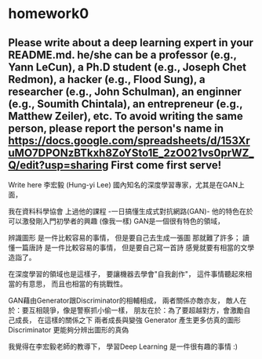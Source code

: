 # homework0
Please write about a deep learning expert in your README.md.
he/she can be a professor (e.g., Yann LeCun), a Ph.D student (e.g., Joseph Chet Redmon), a hacker (e.g., Flood Sung), a researcher (e.g., John Schulman), an enginner (e.g., Soumith Chintala), an entrepreneur (e.g., Matthew Zeiler), etc.
To avoid writing the same person, please report the person's name in  
https://docs.google.com/spreadsheets/d/153XruMO7DPONzBTkxh8ZoYSto1E_2zO021vs0prWZ_Q/edit?usp=sharing
First come first serve!
-------
Write here
李宏毅 (Hung-yi Lee)
國內知名的深度學習專家，尤其是在GAN上面，

我在資料科學協會 上過他的課程
-一日搞懂生成式對抗網路(GAN)-
他的特色在於 可以激發剛入門初學者的興趣 (像我一樣) 
GAN是一個很有特色的領域，

辨識圖形 是一件比較容易的事情，
但是要自己去生成一張圖 那就難了許多；
讀懂一篇唐詩 是一件比較容易的事情，
但是要自己寫一首詩 感覺就要有相當的文學造詣了。

在深度學習的領域也是這樣子，
要讓機器去學會"自我創作"，
這件事情聽起來相當的有意思，
而且也相當的有挑戰性。

GAN藉由Generator跟Discriminator的相輔相成，
兩者關係亦敵亦友，
敵人在於：要互相競爭，像是警察抓小偷一樣，
朋友在於：為了要超越對方，會激勵自己成長，
在這樣的關係之下 兩者成長與變強
Generator 產生更多仿真的圖形
Discriminator 更能夠分辨出圖形的真偽

我覺得在李宏毅老師的教導下，
學習Deep Learning 是一件很有趣的事情 :)
